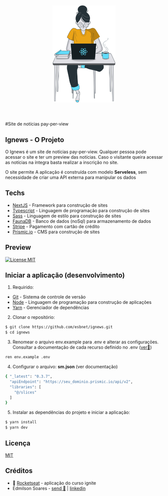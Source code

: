 <h1 align="center">
<br>
  <img src="./public/images/avatar.svg" alt="Ignews" width="200">
<br>
<br>
</h1>

#Site de notícias pay-per-view

## Ignews - O Projeto

O Ignews é um site de notícias pay-per-view. Qualquer pessoa pode acessar o site e ter um preview das notícias. Caso o visitante queira acessar as notícias na íntegra basta realizar a inscrição no site.

O site permite 
A aplicação é construída com modelo <strong>Serveless</strong>, sem necessidade de criar uma API externa para manipular os dados

## Techs
- [NextJS](https://nextjs.org/) - Framework para construção de sites
- [Typescript](https://www.typescriptlang.org/) - Linguagem de programação para construção de sites
- [Sass](https://sass-lang.com/) - Linguagem de estilo para construção de sites
- [FaunaDB](https://fauna.com/) - Banco de dados (noSql) para armazenamento de dados
- [Stripe](https://stripe.com/docs/payments) - Pagamento com cartão de crédito
- [Prismic.io](https://prismic.io/) - CMS para construção de sites

## Preview
<a target="_blank" href="#">
  <img src="./public/images/Ignews.gif" alt="License MIT">
</a>

## Iniciar a aplicação (desenvolvimento)
1. Requirido: 
  - [Git](https://git-scm.com/) - Sistema de controle de versão
  - [Node](https://nodejs.org/en/) - Linguagem de programação para construção de aplicações
  - [Yarn](https://yarnpkg.com/) - Gerenciador de dependências
2. Clonar o repositório:
```bash
$ git clone https://github.com/esbnet/ignews.git
$ cd ignews
```
3. Renomear o arquivo env.example para .env e alterar as configurações. Consultar a documentação de cada recurso definido no .env ([ver🏹](#techs))
```bash
ren env.example .env
```
4. Configurar o arquivo:  __sm.json__ (ver documentação)
```bash
{ "_latest": "0.3.7",
  "apiEndpoint": "https://seu_dominio.prismic.io/api/v2",
  "libraries": [
    "@/slices"
  ]
}
```
5. Instalar as dependências do projeto e iniciar a aplicação:
```bash
$ yarn install
$ yarn dev
```
##  Licença
[MIT](https://github.com/esbnet/ignite-next-ignews/blob/main/LICENSE)
## Créditos
- 🚀 [Rocketseat](www.ignews.com.br) - aplicação do curso ignite
- Edmilson Soares - [send 📨](esbnet@gmail.com) | [linkedin](https://www.linkedin.com/in/edmilson-soares/)